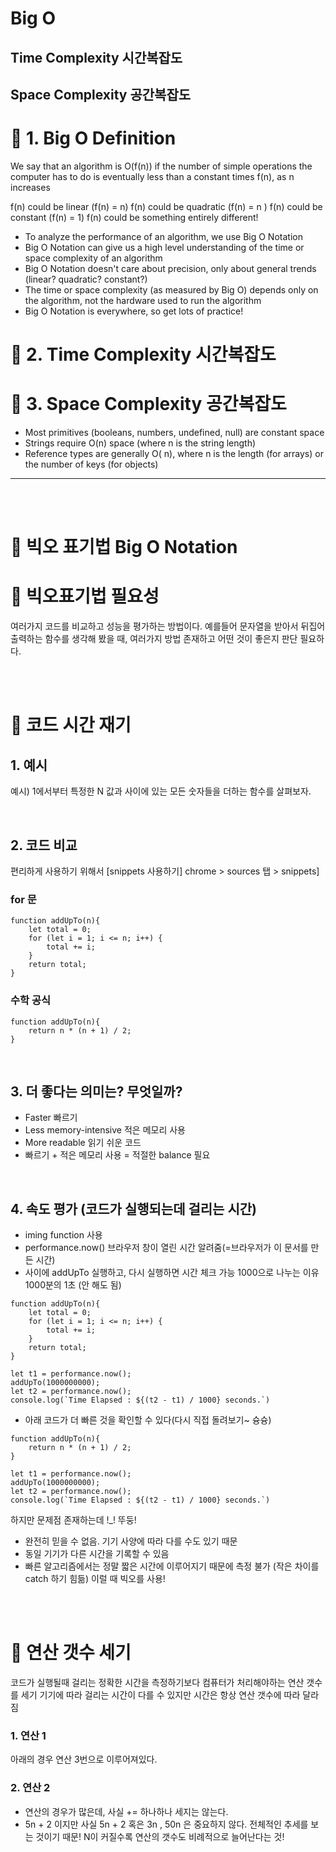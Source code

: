 # Big O
## Time Complexity 시간복잡도
## Space Complexity 공간복잡도

# 🍕 1. Big O Definition
We say that an algorithm is O(f(n)) if the number of simple operations the computer has to do is eventually less than a constant times f(n), as n increases

f(n) could be linear (f(n) = n)
f(n) could be quadratic (f(n) = n  )
f(n) could be constant (f(n) = 1)
f(n) could be something entirely different!

- To analyze the performance of an algorithm, we use Big O Notation
- Big O Notation can give us a high level understanding of the time or space complexity of an algorithm
- Big O Notation doesn't care about precision, only about general trends (linear? quadratic? constant?)
- The time or space complexity (as measured by Big O) depends only on the algorithm, not the hardware used to run the algorithm
- Big O Notation is everywhere, so get lots of practice!

# 🍕 2. Time Complexity 시간복잡도

# 🍕 3. Space Complexity 공간복잡도
- Most primitives (booleans, numbers, undefined, null) are constant space
- Strings require O(n) space (where n is the string length)
- Reference types are generally O( n), where n is the length (for arrays) or the number of keys (for objects)

------------
<br/>
<br/>


# 🐣 빅오 표기법 Big O Notation
# 🐣 빅오표기법 필요성
여러가지 코드를 비교하고 성능을 평가하는 방법이다.
예를들어 문자열을 받아서 뒤집어 출력하는 함수를 생각해 봤을 때,
여러가지 방법 존재하고
어떤 것이 좋은지 판단 필요하다.

<br/>
<br/>
 
# 🐣 코드 시간 재기
## 1. 예시
예시) 1에서부터 특정한 N 값과 사이에 있는 모든 숫자들을 더하는 함수를 살펴보자.

<br/>

## 2. 코드 비교
편리하게 사용하기 위해서
[snippets 사용하기] chrome > sources 탭 > snippets]

### for 문
```
function addUpTo(n){
    let total = 0;
    for (let i = 1; i <= n; i++) {
        total += i;
    }
    return total;
}
```

### 수학 공식
```
function addUpTo(n){
    return n * (n + 1) / 2;
}
```
<br/>

## 3. 더 좋다는 의미는? 무엇일까?
- Faster 빠르기
- Less memory-intensive 적은 메모리 사용
- More readable 읽기 쉬운 코드
- 빠르기 + 적은 메모리 사용 = 적절한 balance 필요

<br/>

## 4. 속도 평가 (코드가 실행되는데 걸리는 시간)
- iming function 사용
- performance.now() 브라우저 창이 열린 시간 알려줌(=브라우저가 이 문서를 만든 시간)
- 사이에 addUpTo 실행하고, 다시 실행하면 시간 체크 가능
1000으로 나누는 이유 1000분의 1초 (안 해도 됨)
```
function addUpTo(n){
    let total = 0;
    for (let i = 1; i <= n; i++) {
        total += i;
    }
    return total;
}

let t1 = performance.now();
addUpTo(1000000000);
let t2 = performance.now();
console.log(`Time Elapsed : ${(t2 - t1) / 1000} seconds.`)
```

- 아래 코드가 더 빠른 것을 확인할 수 있다(다시 직접 돌려보기~ 슝슝)

```
function addUpTo(n){
    return n * (n + 1) / 2;
}

let t1 = performance.now();
addUpTo(1000000000);
let t2 = performance.now();
console.log(`Time Elapsed : ${(t2 - t1) / 1000} seconds.`)
```

하지만 문제점 존재하는데 !_! 뚜둥!
- 완전히 믿을 수 없음. 기기 사양에 따라 다를 수도 있기 때문
- 동일 기기가 다른 시간을 기록할 수 있음
- 빠른 알고리즘에서는 정말 짧은 시간에 이루어지기 때문에 측정 불가 (작은 차이를 catch 하기 힘듦)
이럴 때 빅오를 사용!

<br/>
<br/>

 
# 🐣 연산 갯수 세기
코드가 실행될때 걸리는 정확한 시간을 측정하기보다 컴퓨터가 처리해야하는 연산 갯수를 세기
기기에 따라 걸리는 시간이 다를 수 있지만 시간은 항상 연산 갯수에 따라 달라짐

###  1. 연산 1
아래의 경우 연산 3번으로 이루어져있다.

### 2. 연산 2
- 연산의 경우가 많은데, 사실 += 하나하나 세지는 않는다. 
- 5n + 2 이지만 사실 5n + 2 혹은 3n , 50n 은 중요하지 않다. 전체적인 추세를 보는 것이기 때문!
N이 커질수록 연산의 갯수도 비례적으로 늘어난다는 것!

 